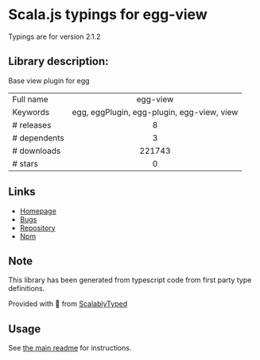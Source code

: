 
# Scala.js typings for egg-view

Typings are for version 2.1.2

## Library description:
Base view plugin for egg

|                    |                 |
| ------------------ | :-------------: |
| Full name          | egg-view |
| Keywords           | egg, eggPlugin, egg-plugin, egg-view, view |
| # releases         | 8 |
| # dependents       | 3 |
| # downloads        | 221743 |
| # stars            | 0 |

## Links
- [Homepage](https://github.com/eggjs/egg-view#readme)
- [Bugs](https://github.com/eggjs/egg/issues)
- [Repository](https://github.com/eggjs/egg-view)
- [Npm](https://www.npmjs.com/package/egg-view)
    


## Note
This library has been generated from typescript code from first party type definitions.

Provided with :purple_heart: from [ScalablyTyped](https://github.com/oyvindberg/ScalablyTyped)

## Usage
See [the main readme](../../readme.md) for instructions.


